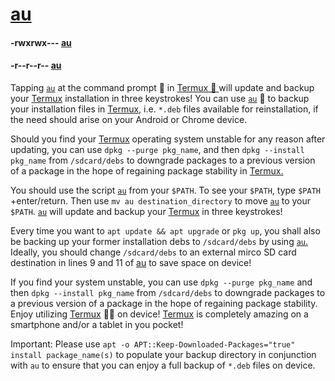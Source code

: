 # [au](https:/github.com/WAE/au)

#### -rwxrwx--- [au](https:/wae.github.io/au/au)
#### -r--r--r-- [au](https:/raw.githubusercontent.com/WAE/au/master/au)

Tapping [`au`](https:/raw.githubusercontent.com/sdrausty/au/master/au) at the command prompt 💪 in [Termux 🙂 ](https:/github.com/termux/) will update and backup your [Termux](https:/github.com/termux/) installation in three keystrokes! You can use [`au`](https:/github.com/sdrausty/au/blob/master/au) 📲 to backup your installation files in [Termux,](https:/github.com/termux/) i.e. `*.deb` files available for reinstallation, if the need should arise on your Android or Chrome device. 

Should you find your [Termux](https:/github.com/termux/) operating system unstable for any reason after updating, you can use `dpkg --purge pkg_name`, and then `dpkg --install pkg_name` from `/sdcard/debs` to downgrade packages to a previous version of a package in the hope of regaining package stability in [Termux.](https:/github.com/termux/)

You should use the script [`au`](https:/github.com/sdrausty/au/blob/master/au) from your `$PATH`. To see your `$PATH`, type `$PATH` +enter/return. Then use `mv au destination_directory` to move [`au`](https:/github.com/sdrausty/au/blob/master/au) to your `$PATH`. [`au`](https:/github.com/sdrausty/au/blob/master/au) will update and backup your [Termux](https:/github.com/termux/) in three keystrokes!

Every time you want to `apt update && apt upgrade` or `pkg up`, you shall also be backing up your former installation debs to `/sdcard/debs` by using [`au`.](https:/github.com/sdrausty/au/blob/master/au) Ideally, you should change `/sdcard/debs` to an external mirco SD card destination in lines 9 and 11 of [au](https:/github.com/sdrausty/au/blob/master/au) to save space on device!

If you find your system unstable, you can use `dpkg --purge pkg_name` and then `dpkg --install pkg_name` from `/sdcard/debs` to downgrade packages to a previous version of a package in the hope of regaining package stability. Enjoy utilizing [Termux](https:/github.com/termux/) 💪🙂 on device! [Termux](https:/github.com/termux/) is completely amazing on a smartphone and/or a tablet in you pocket! 

Important: Please use `apt -o APT::Keep-Downloaded-Packages="true" install package_name(s)` to populate your backup directory in conjunction with `au` to ensure that you can enjoy a full backup of `*.deb` files on device. 
